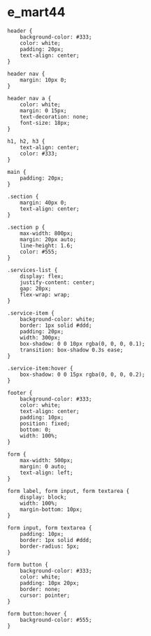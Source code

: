 # e_mart44
    header {
        background-color: #333;
        color: white;
        padding: 20px;
        text-align: center;
    }

    header nav {
        margin: 10px 0;
    }

    header nav a {
        color: white;
        margin: 0 15px;
        text-decoration: none;
        font-size: 18px;
    }

    h1, h2, h3 {
        text-align: center;
        color: #333;
    }

    main {
        padding: 20px;
    }

    .section {
        margin: 40px 0;
        text-align: center;
    }

    .section p {
        max-width: 800px;
        margin: 20px auto;
        line-height: 1.6;
        color: #555;
    }

    .services-list {
        display: flex;
        justify-content: center;
        gap: 20px;
        flex-wrap: wrap;
    }

    .service-item {
        background-color: white;
        border: 1px solid #ddd;
        padding: 20px;
        width: 300px;
        box-shadow: 0 0 10px rgba(0, 0, 0, 0.1);
        transition: box-shadow 0.3s ease;
    }

    .service-item:hover {
        box-shadow: 0 0 15px rgba(0, 0, 0, 0.2);
    }

    footer {
        background-color: #333;
        color: white;
        text-align: center;
        padding: 10px;
        position: fixed;
        bottom: 0;
        width: 100%;
    }

    form {
        max-width: 500px;
        margin: 0 auto;
        text-align: left;
    }

    form label, form input, form textarea {
        display: block;
        width: 100%;
        margin-bottom: 10px;
    }

    form input, form textarea {
        padding: 10px;
        border: 1px solid #ddd;
        border-radius: 5px;
    }

    form button {
        background-color: #333;
        color: white;
        padding: 10px 20px;
        border: none;
        cursor: pointer;
    }

    form button:hover {
        background-color: #555;
    }
</style>
